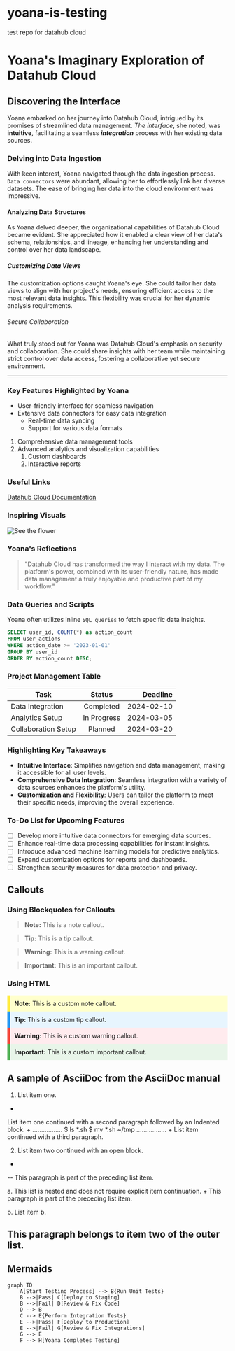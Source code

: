 # yoana-is-testing
test repo for datahub cloud

# Yoana's Imaginary Exploration of Datahub Cloud

## Discovering the Interface

Yoana embarked on her journey into Datahub Cloud, intrigued by its promises of streamlined data management. *The interface*, she noted, was **intuitive**, facilitating a seamless ***integration*** process with her existing data sources.

### Delving into Data Ingestion

With keen interest, Yoana navigated through the data ingestion process. `Data connectors` were abundant, allowing her to effortlessly link her diverse datasets. The ease of bringing her data into the cloud environment was impressive.

#### Analyzing Data Structures

As Yoana delved deeper, the organizational capabilities of Datahub Cloud became evident. She appreciated how it enabled a clear view of her data's schema, relationships, and lineage, enhancing her understanding and control over her data landscape.

##### Customizing Data Views

The customization options caught Yoana's eye. She could tailor her data views to align with her project's needs, ensuring efficient access to the most relevant data insights. This flexibility was crucial for her dynamic analysis requirements.

###### Secure Collaboration

What truly stood out for Yoana was Datahub Cloud's emphasis on security and collaboration. She could share insights with her team while maintaining strict control over data access, fostering a collaborative yet secure environment.

---

### Key Features Highlighted by Yoana

- User-friendly interface for seamless navigation
- Extensive data connectors for easy data integration
  - Real-time data syncing
  - Support for various data formats

1. Comprehensive data management tools
2. Advanced analytics and visualization capabilities
   1. Custom dashboards
   2. Interactive reports

### Useful Links

[Datahub Cloud Documentation](https://www.datahub.io/docs)

### Inspiring Visuals

![See the flower](https://images.unsplash.com/photo-1590119977523-5af0d80c559f?q=80&w=2072&auto=format&fit=crop&ixlib=rb-4.0.3&ixid=M3wxMjA3fDB8MHxwaG90by1wYWdlfHx8fGVufDB8fHx8fA%3D%3D "Beutiful Flower")

### Yoana's Reflections

> "Datahub Cloud has transformed the way I interact with my data. The platform's power, combined with its user-friendly nature, has made data management a truly enjoyable and productive part of my workflow."

### Data Queries and Scripts

Yoana often utilizes inline `SQL queries` to fetch specific data insights.

```sql
SELECT user_id, COUNT(*) as action_count
FROM user_actions
WHERE action_date >= '2023-01-01'
GROUP BY user_id
ORDER BY action_count DESC;

```
### Project Management Table

| Task                  | Status       | Deadline   |
|-----------------------|:------------:|-----------:|
| Data Integration      | Completed    | 2024-02-10 |
| Analytics Setup       | In Progress  | 2024-03-05 |
| Collaboration Setup   | Planned      | 2024-03-20 |

### Highlighting Key Takeaways

- **Intuitive Interface**: Simplifies navigation and data management, making it accessible for all user levels.
- **Comprehensive Data Integration**: Seamless integration with a variety of data sources enhances the platform's utility.
- **Customization and Flexibility**: Users can tailor the platform to meet their specific needs, improving the overall experience.


### To-Do List for Upcoming Features

- [ ] Develop more intuitive data connectors for emerging data sources.
- [ ] Enhance real-time data processing capabilities for instant insights.
- [ ] Introduce advanced machine learning models for predictive analytics.
- [ ] Expand customization options for reports and dashboards.
- [ ] Strengthen security measures for data protection and privacy.

## Callouts

### Using Blockquotes for Callouts

> **Note:** This is a note callout.

> **Tip:** This is a tip callout.

> **Warning:** This is a warning callout.

> **Important:** This is an important callout.

### Using HTML

<div style="background-color: #ffffcc; padding: 10px; border-left: 6px solid #ffeb3b;">
  <strong>Note:</strong> This is a custom note callout.
</div>

<div style="background-color: #e7f5fe; padding: 10px; border-left: 6px solid #2196f3;">
  <strong>Tip:</strong> This is a custom tip callout.
</div>

<div style="background-color: #ffebee; padding: 10px; border-left: 6px solid #f44336;">
  <strong>Warning:</strong> This is a custom warning callout.
</div>

<div style="background-color: #e8f5e9; padding: 10px; border-left: 6px solid #4caf50;">
  <strong>Important:</strong> This is a custom important callout.
</div>

## A sample of AsciiDoc from the AsciiDoc manual

1. List item one.
+
List item one continued with a second paragraph followed by an
Indented block.
+
.................
$ ls *.sh
$ mv *.sh ~/tmp
.................
+
List item continued with a third paragraph.

2. List item two continued with an open block.
+
--
This paragraph is part of the preceding list item.

a. This list is nested and does not require explicit item
continuation.
+
This paragraph is part of the preceding list item.

b. List item b.

This paragraph belongs to item two of the outer list.
--

## Mermaids

```mermaid
graph TD
    A[Start Testing Process] --> B{Run Unit Tests}
    B -->|Pass| C[Deploy to Staging]
    B -->|Fail| D[Review & Fix Code]
    D --> B
    C --> E{Perform Integration Tests}
    E -->|Pass| F[Deploy to Production]
    E -->|Fail| G[Review & Fix Integrations]
    G --> E
    F --> H[Yoana Completes Testing]
```
